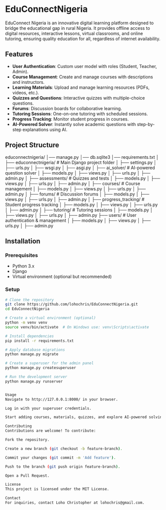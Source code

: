 # EduConnectNigeria

EduConnect Nigeria is an innovative digital learning platform designed to bridge the educational gap in rural Nigeria. It provides offline access to digital resources, interactive lessons, virtual classrooms, and online tutoring, ensuring quality education for all, regardless of internet availability.

## Features

- **User Authentication**: Custom user model with roles (Student, Teacher, Admin).
- **Course Management**: Create and manage courses with descriptions and instructors.
- **Learning Materials**: Upload and manage learning resources (PDFs, videos, etc.).
- **Quizzes and Questions**: Interactive quizzes with multiple-choice questions.
- **Forums**: Discussion boards for collaborative learning.
- **Tutoring Sessions**: One-on-one tutoring with scheduled sessions.
- **Progress Tracking**: Monitor student progress in courses.
- **AI-Powered Solver**: Instantly solve academic questions with step-by-step explanations using AI.

## Project Structure

educonnectnigeria/
│── manage.py
│── db.sqlite3
│── requirements.txt
│
├── educonnectnigeria/  # Main Django project folder
│   ├── settings.py
│   ├── urls.py
│   ├── wsgi.py
│   ├── asgi.py
│
├── ai_solver/  # AI-powered question solver
│   ├── models.py
│   ├── views.py
│   ├── urls.py
│   ├── admin.py
│
├── assessments/  # Quizzes and tests
│   ├── models.py
│   ├── views.py
│   ├── urls.py
│   ├── admin.py
│
├── courses/  # Course management
│   ├── models.py
│   ├── views.py
│   ├── urls.py
│   ├── admin.py
│
├── forums/  # Discussion forums
│   ├── models.py
│   ├── views.py
│   ├── urls.py
│   ├── admin.py
│
├── progress_tracking/  # Student progress tracking
│   ├── models.py
│   ├── views.py
│   ├── urls.py
│   ├── admin.py
│
├── tutoring/  # Tutoring sessions
│   ├── models.py
│   ├── views.py
│   ├── urls.py
│   ├── admin.py
├── users/  # User authentication & management
│   ├── models.py
│   ├── views.py
│   ├── urls.py
│   ├── admin.py




## Installation

### Prerequisites
- Python 3.x
- Django
- Virtual environment (optional but recommended)

### Setup
```sh
# Clone the repository
git clone https://github.com/lohochris/EduConnectNigeria.git
cd EduConnectNigeria

# Create a virtual environment (optional)
python -m venv venv
source venv/bin/activate  # On Windows use: venv\Scripts\activate

# Install dependencies
pip install -r requirements.txt

# Apply database migrations
python manage.py migrate

# Create a superuser for the admin panel
python manage.py createsuperuser

# Run the development server
python manage.py runserver


Usage
Navigate to http://127.0.0.1:8000/ in your browser.

Log in with your superuser credentials.

Start adding courses, materials, quizzes, and explore AI-powered solving and tutoring sessions!

Contributing
Contributions are welcome! To contribute:

Fork the repository.

Create a new branch (git checkout -b feature-branch).

Commit your changes (git commit -m 'Add feature').

Push to the branch (git push origin feature-branch).

Open a Pull Request.

License
This project is licensed under the MIT License.

Contact
For inquiries, contact Loho Christopher at lohochris@gmail.com.